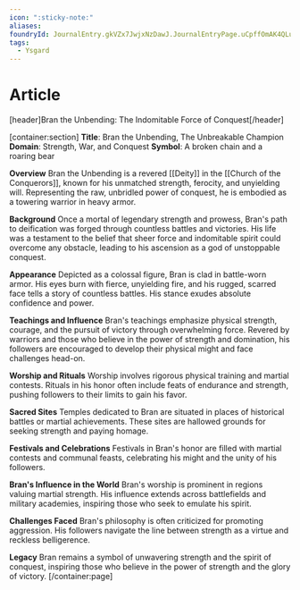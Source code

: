 ```yaml
---
icon: ":sticky-note:"
aliases: 
foundryId: JournalEntry.gkVZx7JwjxNzDawJ.JournalEntryPage.uCpffOmAK4QLudjp
tags:
  - Ysgard
---
```


# Article
\[header\]Bran the Unbending: The Indomitable Force of Conquest\[/header\]

\[container:section\] **Title**: Bran the Unbending, The Unbreakable Champion **Domain**: Strength, War, and Conquest **Symbol**: A broken chain and a roaring bear

**Overview** Bran the Unbending is a revered [[Deity]] in the [[Church of the Conquerors]], known for his unmatched strength, ferocity, and unyielding will. Representing the raw, unbridled power of conquest, he is embodied as a towering warrior in heavy armor.

**Background** Once a mortal of legendary strength and prowess, Bran's path to deification was forged through countless battles and victories. His life was a testament to the belief that sheer force and indomitable spirit could overcome any obstacle, leading to his ascension as a god of unstoppable conquest.

**Appearance** Depicted as a colossal figure, Bran is clad in battle-worn armor. His eyes burn with fierce, unyielding fire, and his rugged, scarred face tells a story of countless battles. His stance exudes absolute confidence and power.

**Teachings and Influence** Bran's teachings emphasize physical strength, courage, and the pursuit of victory through overwhelming force. Revered by warriors and those who believe in the power of strength and domination, his followers are encouraged to develop their physical might and face challenges head-on.

**Worship and Rituals** Worship involves rigorous physical training and martial contests. Rituals in his honor often include feats of endurance and strength, pushing followers to their limits to gain his favor.

**Sacred Sites** Temples dedicated to Bran are situated in places of historical battles or martial achievements. These sites are hallowed grounds for seeking strength and paying homage.

**Festivals and Celebrations** Festivals in Bran's honor are filled with martial contests and communal feasts, celebrating his might and the unity of his followers.

**Bran's Influence in the World** Bran's worship is prominent in regions valuing martial strength. His influence extends across battlefields and military academies, inspiring those who seek to emulate his spirit.

**Challenges Faced** Bran's philosophy is often criticized for promoting aggression. His followers navigate the line between strength as a virtue and reckless belligerence.

**Legacy** Bran remains a symbol of unwavering strength and the spirit of conquest, inspiring those who believe in the power of strength and the glory of victory. \[/container:page\]